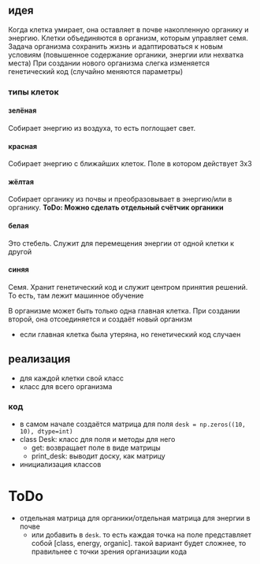 ## идея
Когда клетка умирает, она оставляет в почве накопленную органику и энергию.
Клетки объединяются в организм, которым управляет семя. Задача организма сохранить жизнь и адаптироваться к новым условиям (повышенное содержание органики, энергии или нехватка места)
При создании нового организма слегка изменяется генетический код (случайно меняются параметры)
### типы клеток
#### зелёная 
Собирает энергию из воздуха, то есть поглощает свет.
#### красная
Собирает энергию с ближайших клеток. Поле в котором действует 3x3
#### жёлтая
Собирает органику из почвы и преобразовывает в энергию/или в органику. **ToDo: Можно сделать отдельный счётчик органики**
#### белая 
Это стебель. Служит для перемещения энергии от одной клетки к другой
#### синяя
Семя. Хранит генетический код и служит центром принятия решений. То есть, там лежит машинное обучение

В организме может быть только одна главная клетка. При создании второй, она отсоединяется и создаёт новый организм
- если главная клетка была утеряна, но генетический код случаен 

## реализация
- для каждой клетки свой класс
- класс для всего организма
### код 
- в самом начале создаётся матрица для поля `desk = np.zeros((10, 10), dtype=int)`
- class Desk: класс для поля и методы для него 
	- get: возвращает поле в виде матрицы
	- print_desk: выводит доску, как матрицу
- инициализация классов
# ToDo
- отдельная матрица для органики/отдельная матрица для энергии в почве
  - или добавить в `desk`. то есть каждая точка на поле представляет собой [class, energy, organic]. такой вариант будет сложнее, то правильнее с точки зрения организации кода
